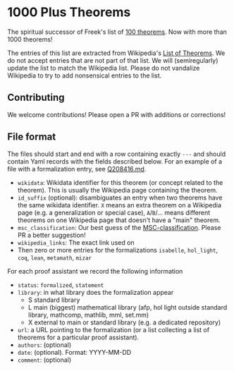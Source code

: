 # 1000 Plus Theorems

The spiritual successor of Freek's list of [100 theorems](https://www.cs.ru.nl/~freek/100/).
Now with more than 1000 theorems!

The entries of this list are extracted from Wikipedia's [List of Theorems](https://en.wikipedia.org/wiki/List_of_theorems).
We do not accept entries that are not part of that list.
We will (semiregularly) update the list to match the Wikipedia list. Please do not vandalize Wikipedia to try to add nonsensical entries to the list.

## Contributing

We welcome contributions! Please open a PR with additions or corrections!

## File format

The files should start and end with a row containing exactly `---` and should contain Yaml records with the fields described below.
For an example of a file with a formalization entry, see [Q208416.md](_thm/Q208416.md).

* `wikidata`: Wikidata identifier for this theorem (or concept related to the theorem). This is usually the Wikipedia page containing the theorem.
* `id_suffix` (optional): disambiguates an entry when two theorems have the same wikidata identifier. `X` means an extra theorem on a Wikipedia page (e.g. a generalization or special case), `A`/`B`/... means different theorems on one Wikipedia page that doesn't have a "main" theorem.
* `msc_classification`: Our best guess of the [MSC-classification](https://msc2020.org/). Please PR a better suggestion!
* `wikipedia_links`: The exact link used on
* Then zero or more entries for the formalizations `isabelle`, `hol_light`, `coq`, `lean`, `metamath`, `mizar`

For each proof assistant we record the following information

* `status`: `formalized`, `statement`
* `library`: in what library does the formalization appear
  - S standard library
  - L main (biggest) mathematical library (afp, hol light outside standard library, mathcomp, mathlib, mml, set.mm)
  - X external to main or standard library (e.g. a dedicated repository)
* `url`: a URL pointing to the formalization (or a list collecting a list of theorems for a particular proof assistant).
* `authors`:  (optional)
* `date`:  (optional). Format: YYYY-MM-DD
* `comment`: (optional)

